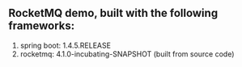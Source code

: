 ## RocketMQ demo, built with the following frameworks:
1. spring boot: 1.4.5.RELEASE
1. rocketmq: 4.1.0-incubating-SNAPSHOT (built from source code)